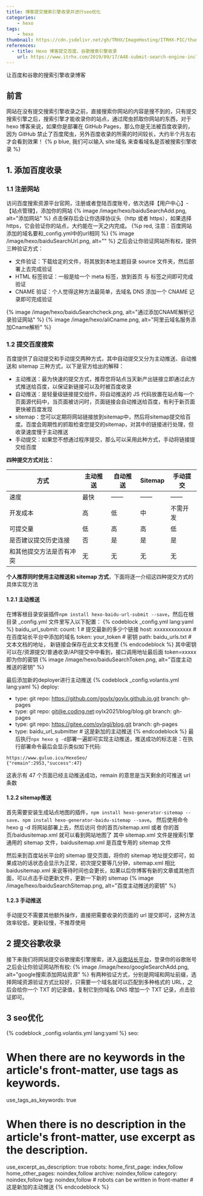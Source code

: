 ```yaml
---
title: 博客提交搜索引擎收录并进行seo优化
categories: 
	- hexo
tags:
	- hexo
thumbnail: https://cdn.jsdelivr.net/gh/TRHX/ImageHosting/ITRHX-PIC/thumbnail/hexo.png
references:
  - title: Hexo 博客提交百度、谷歌搜索引擎收录
    url: https://www.itrhx.com/2019/09/17/A48-submit-search-engine-inclusion/
---
```

让百度和谷歌的搜索引擎收录博客
<!-- more -->
## 前言
网站在没有提交搜索引擎收录之前，直接搜索你网站的内容是搜不到的，只有提交搜索引擎之后，搜索引擎才能收录你的站点，通过爬虫抓取你网站的东西，对于 hexo 博客来说，如果你是部署在 GitHub Pages，那么你是无法被百度收录的，因为 GitHub 禁止了百度爬虫，另外百度收录的所需的时间较长，大约半个月左右才会看到效果！
{% p blue, 我们可以输入 site:域名 来查看域名是否被搜索引擎收录 %}
## 1. 添加百度收录
### 1.1 注册网站
访问百度搜索资源平台官网，注册或者登陆百度账号，依次选择【用户中心】-【站点管理】，添加你的网站
{% image /image/hexo/baiduSearchAdd.png, alt="添加网站" %}
点击保存后会让你选择协议头（http 或者 https），如果选择 https，它会验证你的站点，大约能在一天之内完成。
{%p red, 注意：百度网站添加的域名要和_config.yml中的url相同 %}
{% image /image/hexo/baiduSearchUrl.png, alt="" %}
之后会让你验证网站所有权，提供三种验证方式：
- 文件验证：下载给定的文件，将其放到本地主题目录 source 文件夹，然后部署上去完成验证
- HTML 标签验证：一般是给一个 meta 标签，放到首页 <head> 与 </head> 标签之间即可完成验证
- CNAME 验证：个人觉得这种方法最简单，去域名 DNS 添加一个 CNAME 记录即可完成验证

{% image /image/hexo/baiduSearchcheck.png, alt="通过添加CNAME解析记录验证网站" %}
{% image /image/hexo/aliCname.png, alt="阿里云域名服务添加Cname解析" %}
### 1.2 提交百度搜索
百度提供了自动提交和手动提交两种方式，其中自动提交又分为主动推送、自动推送和 sitemap 三种方式，以下是官方给出的解释：

- 主动推送：最为快速的提交方式，推荐您将站点当天新产出链接立即通过此方式推送给百度，以保证新链接可以及时被百度收录
- 自动推送：是轻量级链接提交组件，将自动推送的 JS 代码放置在站点每一个页面源代码中，当页面被访问时，页面链接会自动推送给百度，有利于新页面更快被百度发现
- sitemap：您可以定期将网站链接放到sitemap中，然后将sitemap提交给百度。百度会周期性的抓取检查您提交的sitemap，对其中的链接进行处理，但收录速度慢于主动推送
- 手动提交：如果您不想通过程序提交，那么可以采用此种方式，手动将链接提交给百度

**四种提交方式对比：**

| 方式                     | 主动推送 | 自动推送 | Sitemap | 手动提交 |
| ------------------------ | -------- | -------- | ------- | -------- |
| 速度                     | 最快     | ——       | ——      | ——       |
| 开发成本                 | 高       | 低       | 中      | 不需开发 |
| 可提交量                 | 低       | 高       | 高      | 低       |
| 是否建议提交历史连接     | 否       | 是       | 是      | 是       |
| 和其他提交方法是否有冲突 | 无       | 无       | 无      | 无       |

**个人推荐同时使用主动推送和 sitemap 方式**，下面将逐一介绍这四种提交方式的具体实现方法

#### 1.2.1 主动推送
在博客根目录安装插件`npm install hexo-baidu-url-submit --save`，然后在根目录 _config.yml 文件里写入以下配置：
{% codeblock _config.yml lang:yaml %}
baidu_url_submit:
  count: 1               # 提交最新的多少个链接
  host: xxxxxxxxxxxxx    # 在百度站长平台中添加的域名
  token: your_token      # 密钥
  path: baidu_urls.txt   # 文本文档的地址， 新链接会保存在此文本文档里
{% endcodeblock %}
其中密钥可以在/资源提交/普通收录/API提交中中看到，接口调用地址最后面 token=xxxxx 即为你的密钥
{% image /image/hexo/baiduSearchToken.png, alt="百度主动推送的密钥" %}

最后添加新的deployer进行主动推送
{% codeblock _config.volantis.yml lang:yaml %}
deploy:
  - type: git
    repo: https://github.com/goylx/goylx.github.io.git
    branch: gh-pages
  - type: git
    repo: git@e.coding.net:oylx2021/blog/blog.git
    branch: gh-pages
  - type: git
    repo: https://gitee.com/oylxgl/blog.git
    branch: gh-pages
  - type: baidu_url_submitter                         # 这是新加的主动推送
{% endcodeblock %}
最后执行`npx hexo g -d`部署一遍即可实现主动推送，推送成功的标志是：在执行部署命令最后会显示类似如下代码:
```
https://www.guluo.icu/HexoSeo/
{"remain":2953,"success":47}
```
这表示有 47 个页面已经主动推送成功，remain 的意思是当天剩余的可推送 url 条数
#### 1.2.2 sitemap推送
首先需要安装生成站点地图的插件，`npm install hexo-generator-sitemap --save`、`npm install hexo-generator-baidu-sitemap --save`。
然后使用命令 hexo g -d 将网站部署上去，然后访问 你的首页/sitemap.xml 或者 你的首页/baidusitemap.xml 就可以看到网站地图了
其中 sitemap.xml 文件是搜索引擎通用的 sitemap 文件，baidusitemap.xml 是百度专用的 sitemap 文件

然后来到百度站长平台的 sitemap 提交页面，将你的 sitemap 地址提交即可，如果成功的话状态会显示为正常，初次提交要等几分钟，sitemap.xml 相比 baidusitemap.xml 来说等待时间也会更长，如果以后你博客有新的文章或其他页面，可以点击手动更新文件，更新一下新的 sitemap
{% image /image/hexo/baiduSearchSitemap.png, alt="百度主动推送的密钥" %}
#### 1.2.3 手动推送
手动提交不需要其他额外操作，直接把需要收录的页面的 url 提交即可，这种方法效率较低，更新较慢，不推荐使用
## 2 提交谷歌收录
接下来我们将网站提交谷歌搜索引擎搜索，进入[谷歌站长平台](https://search.google.com/search-console)，登录你的谷歌账号之后会让你验证网站所有权:
{% image /image/hexo/googleSearchAdd.png, alt="google搜索添加网站资源" %}
有两种验证方式，分别是网域和网址前缀，选择网域资源验证方式比较好，只需要一个域名就可以匹配到多种格式的 URL，之后会给你一个 TXT 的记录值，复制它到你域名 DNS 增加一个 TXT 记录，点击验证即可。
## 3 seo优化
{% codeblock _config.volantis.yml lang:yaml %}
seo:
  # When there are no keywords in the article's front-matter, use tags as keywords.
  use_tags_as_keywords: true
  # When there is no description in the article's front-matter, use excerpt as the description.
  use_excerpt_as_description: true
  robots:
    home_first_page: index,follow
    home_other_pages: noindex,follow
    archive: noindex,follow
    category: noindex,follow
    tag: noindex,follow
    # robots can be written in front-matter                     # 这是新加的主动推送
{% endcodeblock %}